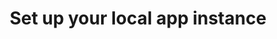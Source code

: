 ---
layout: post
title: Set up your local app instance
category: "Rovani in C&sharp;"
series: Build a Shopify App
tags:
- shopify
- node
- react
- azure-storage
- azure-functions
---